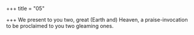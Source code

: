 +++
title = "05"

+++
We present to you two, great (Earth and) Heaven, a praise-invocation to be proclaimed to you two gleaming ones.  